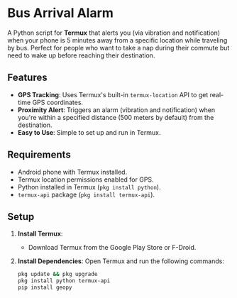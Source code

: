 # Bus Arrival Alarm

A Python script for **Termux** that alerts you (via vibration and notification) when your phone is 5 minutes away from a specific location while traveling by bus. Perfect for people who want to take a nap during their commute but need to wake up before reaching their destination.

## Features
- **GPS Tracking**: Uses Termux's built-in `termux-location` API to get real-time GPS coordinates.
- **Proximity Alert**: Triggers an alarm (vibration and notification) when you're within a specified distance (500 meters by default) from the destination.
- **Easy to Use**: Simple to set up and run in Termux.

## Requirements
- Android phone with Termux installed.
- Termux location permissions enabled for GPS.
- Python installed in Termux (`pkg install python`).
- `termux-api` package (`pkg install termux-api`).

## Setup

1. **Install Termux**:
   - Download Termux from the Google Play Store or F-Droid.
   
2. **Install Dependencies**:
   Open Termux and run the following commands:
   ```bash
   pkg update && pkg upgrade
   pkg install python termux-api
   pip install geopy

